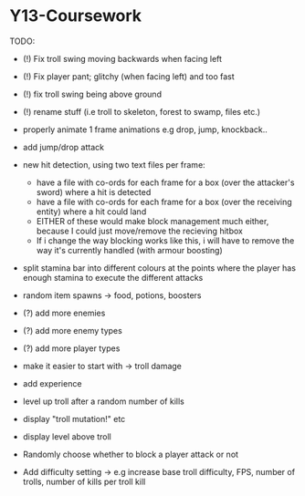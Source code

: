 # Y13-Coursework

TODO:
- (!) Fix troll swing moving backwards when facing left
- (!) Fix player pant; glitchy (when facing left) and too fast
- (!) fix troll swing being above ground
- (!) rename stuff (i.e troll to skeleton, forest to swamp, files etc.)

- properly animate 1 frame animations e.g drop, jump, knockback..
- add jump/drop attack
- new hit detection, using two text files per frame:
  - have a file with co-ords for each frame for a box (over the attacker's sword) where a hit is detected
  - have a file with co-ords for each frame for a box (over the receiving entity) where a hit could land
  - EITHER of these would make block management much either, because I could just move/remove the recieving hitbox
  - If i change the way blocking works like this, i will have to remove the way it's currently handled (with armour boosting)
- split stamina bar into different colours at the points where the player has enough stamina to execute the different attacks
- random item spawns
-> food, potions, boosters
- (?) add more enemies
- (?) add more enemy types
- (?) add more player types
- make it easier to start with -> troll damage
- add experience
- level up troll after a random number of kills
- display "troll mutation!" etc
- display level above troll
- Randomly choose whether to block a player attack or not
- Add difficulty setting -> e.g increase base troll difficulty, FPS, number of trolls, number of kills per troll kill
